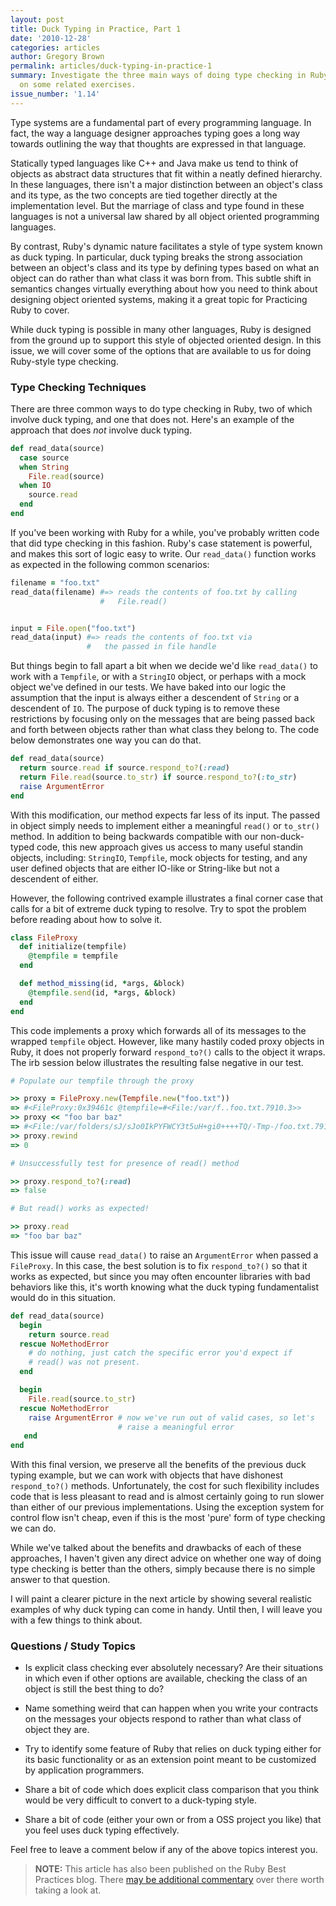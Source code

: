 ```yaml
---
layout: post
title: Duck Typing in Practice, Part 1
date: '2010-12-28'
categories: articles
author: Gregory Brown
permalink: articles/duck-typing-in-practice-1
summary: Investigate the three main ways of doing type checking in Ruby, then work
  on some related exercises.
issue_number: '1.14'
---
```


Type systems are a fundamental part of every programming language. In fact, the way a language designer approaches typing goes a long way towards outlining the way that thoughts are expressed in that language.

Statically typed languages like C++ and Java make us tend to think of objects as abstract data structures that fit within a neatly defined hierarchy. In these languages, there isn't a major distinction between an object's class and its type, as the two concepts are tied together directly at the implementation level. But the marriage of class and type found in these languages is not a universal law shared by all object oriented programming languages.

By contrast, Ruby's dynamic nature facilitates a style of type system known as duck typing. In particular, duck typing breaks the strong association between an object's class and its type by defining types based on what an object can do rather than what class it was born from. This subtle shift in semantics changes virtually everything about how you need to think about designing object oriented systems, making it a great topic for Practicing Ruby to cover.

While duck typing is possible in many other languages, Ruby is designed from the ground up to support this style of objected oriented design. In this issue, we will cover some of the options that are available to us for doing Ruby-style type checking. 

### Type Checking Techniques

There are three common ways to do type checking in Ruby, two of which involve
duck typing, and one that does not. Here's an example of the approach 
that does *not* involve duck typing.

```ruby
def read_data(source)
  case source
  when String
    File.read(source)
  when IO
    source.read
  end
end
```

If you've been working with Ruby for a while, you've probably written code that
did type checking in this fashion. Ruby's case statement is powerful, and
makes this sort of logic easy to write. Our `read_data()` function works as
expected in the following common scenarios:

```ruby
filename = "foo.txt"
read_data(filename) #=> reads the contents of foo.txt by calling 
                    #   File.read()


input = File.open("foo.txt")
read_data(input) #=> reads the contents of foo.txt via 
                 #   the passed in file handle
```
  
But things begin to fall apart a bit when we decide we'd like `read_data()` to
work with a `Tempfile`, or with a `StringIO` object, or perhaps with a mock
object we've defined in our tests. We have baked into our logic the assumption that the input is always either a descendent of `String` or a descendent of `IO`. The purpose of duck typing is to remove these restrictions by focusing only on the messages that are being passed back and forth between objects rather than what class they belong to. The code below demonstrates one way you can do that.

```ruby
def read_data(source)
  return source.read if source.respond_to?(:read)
  return File.read(source.to_str) if source.respond_to?(:to_str)
  raise ArgumentError
end
```

With this modification, our method expects far less of its input. The passed in
object simply needs to implement either a meaningful `read()` or `to_str()`
method. In addition to being backwards compatible with our non-duck-typed code,
this new approach gives us access to many useful standin objects, including: `StringIO`, `Tempfile`, mock objects for testing, and any user defined objects that are either IO-like or String-like but not a descendent of either.

However, the following contrived example illustrates a final corner case that calls for a bit of extreme duck typing to resolve. Try to spot the problem before reading about how to solve it.

```ruby
class FileProxy
  def initialize(tempfile)
    @tempfile = tempfile
  end

  def method_missing(id, *args, &block)
    @tempfile.send(id, *args, &block)
  end
end
```

This code implements a proxy which forwards all of its messages to the wrapped `tempfile` object. However, like many hastily coded proxy objects in Ruby, it does not properly forward `respond_to?()` calls to the object it wraps. The irb session below illustrates the resulting false negative in our test.

```ruby
# Populate our tempfile through the proxy

>> proxy = FileProxy.new(Tempfile.new("foo.txt"))
=> #<FileProxy:0x39461c @tempfile=#<File:/var/f..foo.txt.7910.3>>
>> proxy << "foo bar baz"
=> #<File:/var/folders/sJ/sJo0IkPYFWCY3t5uH+gi0++++TQ/-Tmp-/foo.txt.7910.3>
>> proxy.rewind
=> 0

# Unsuccessfully test for presence of read() method

>> proxy.respond_to?(:read)
=> false

# But read() works as expected!

>> proxy.read
=> "foo bar baz"
```

This issue will cause `read_data()` to raise an `ArgumentError` when passed a `FileProxy`. In this case, the best solution is to fix `respond_to?()` so that it works as expected, but since you may often encounter libraries with bad behaviors like this, it's worth knowing what the duck typing fundamentalist would do in this situation.

```ruby
def read_data(source)
  begin 
    return source.read 
  rescue NoMethodError
    # do nothing, just catch the specific error you'd expect if
    # read() was not present.
  end

  begin
    File.read(source.to_str)
  rescue NoMethodError
    raise ArgumentError # now we've run out of valid cases, so let's
                        # raise a meaningful error
   end
end
```

With this final version, we preserve all the benefits of the previous duck
typing example, but we can work with objects that have dishonest `respond_to?()`
methods. Unfortunately, the cost for such flexibility includes code that is less
pleasant to read and is almost certainly going to run slower than either of our
previous implementations. Using the exception system for control flow isn't cheap, 
even if this is the most 'pure' form of type checking we can do.

While we've talked about the benefits and drawbacks of each of these approaches, I haven't given any direct advice on whether one way of doing type checking is better than the others, simply because there is no simple answer to that question.

I will paint a clearer picture in the next article by showing several
realistic examples of why duck typing can come in handy. Until then, I will
leave you with a few things to think about.

### Questions / Study Topics

* Is explicit class checking ever absolutely necessary? Are their situations in which even if other options are available, checking the class of an object is still the best thing to do?

* Name something weird that can happen when you write your contracts on the messages your objects respond to rather than what class of object they are.

* Try to identify some feature of Ruby that relies on duck typing either for its basic functionality or as an extension point meant to be customized by application programmers.

* Share a bit of code which does explicit class comparison that you think would be very difficult to convert to a duck-typing style.

* Share a bit of code (either your own or from a OSS project you like) that you feel uses duck typing effectively.

Feel free to leave a comment below if any of the above topics interest you.

  
> **NOTE:** This article has also been published on the Ruby Best Practices blog. There [may be additional commentary](http://blog.rubybestpractices.com/posts/gregory/046-issue-14-duck-typing.html#disqus_thread) 
over there worth taking a look at.
